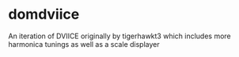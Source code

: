 # domdviice
An iteration of DVIICE originally by tigerhawkt3 which includes more harmonica tunings as well as a scale displayer

